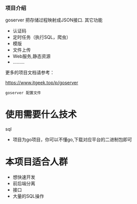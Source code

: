 
###  项目介绍
goserver 把存储过程映射成JSON接口. 其它功能
* 认证码 
* 定时任务（执行SQL，爬虫） 
* 模版
* 文件上传
* Web服务,静态资源
* .........

更多的项目文档请参考：

https://www.itgeek.top/p/goserver

```angular2html
goserver 配置文件
``` 
 

# 使用需要什么技术
 sql
* 项目为go项目，你可以不懂go,下载对应平台的二进制包即可

# 本项目适合人群
* 想快速开发
* 前后端分离
* 接口
* 大量的SQL操作
 
